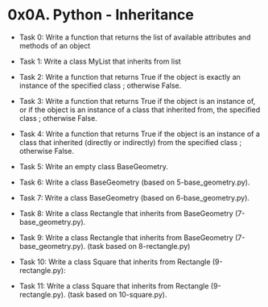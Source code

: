 # 0x0A. Python - Inheritance

- Task 0:
Write a function that returns the list of available attributes and methods of an object

- Task 1:
Write a class MyList that inherits from list

- Task 2:
Write a function that returns True if the object is exactly an instance of the specified class ; otherwise False.

- Task 3:
Write a function that returns True if the object is an instance of, or if the object is an instance of a class that inherited from, the specified class ; otherwise False.

- Task 4:
Write a function that returns True if the object is an instance of a class that inherited (directly or indirectly) from the specified class ; otherwise False.

- Task 5:
Write an empty class BaseGeometry.

- Task 6:
Write a class BaseGeometry (based on 5-base_geometry.py).

- Task 7:
Write a class BaseGeometry (based on 6-base_geometry.py).

- Task 8:
Write a class Rectangle that inherits from BaseGeometry (7-base_geometry.py).

- Task 9:
Write a class Rectangle that inherits from BaseGeometry (7-base_geometry.py). (task based on 8-rectangle.py)

- Task 10:
Write a class Square that inherits from Rectangle (9-rectangle.py):

- Task 11:
Write a class Square that inherits from Rectangle (9-rectangle.py). (task based on 10-square.py).
